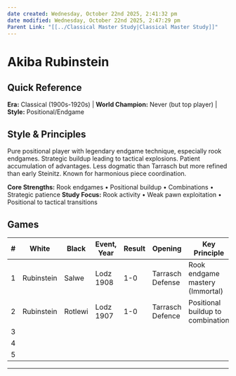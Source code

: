 ```yaml
---
date created: Wednesday, October 22nd 2025, 2:41:32 pm
date modified: Wednesday, October 22nd 2025, 2:47:29 pm
Parent Link: "[[../Classical Master Study|Classical Master Study]]"
---
```


# Akiba Rubinstein

## Quick Reference
**Era:** Classical (1900s-1920s) | **World Champion:** Never (but top player) | **Style:** Positional/Endgame

## Style & Principles
Pure positional player with legendary endgame technique, especially rook endgames. Strategic buildup leading to tactical explosions. Patient accumulation of advantages. Less dogmatic than Tarrasch but more refined than early Steinitz. Known for harmonious piece coordination.

**Core Strengths:** Rook endgames • Positional buildup • Combinations • Strategic patience
**Study Focus:** Rook activity • Weak pawn exploitation • Positional to tactical transitions

## Games

| #   | White      | Black   | Event, Year | Result | Opening          | Key Principle                     | Lichess Study                               | Tags                   | Notes                  |
| --- | ---------- | ------- | ----------- | ------ | ---------------- | --------------------------------- | ------------------------------------------- | ---------------------- | ---------------------- |
| 1   | Rubinstein | Salwe   | Lodz 1908   | 1-0    | Tarrasch Defense | Rook endgame mastery (Immortal)   |                                             | #endgame #rook-endgame | Famous rook sacrifice  |
| 2   | Rubinstein | Rotlewi | Lodz 1907   | 1-0    | Tarrasch Defence | Positional buildup to combination | https://lichess.org/study/AhmcdjPQ/uLTTiecg | #positional #tactics   | Queen sacrifice beauty |
| 3   |            |         |             |        |                  |                                   |                                             |                        |                        |
| 4   |            |         |             |        |                  |                                   |                                             |                        |                        |
| 5   |            |         |             |        |                  |                                   |                                             |                        |                        |

---